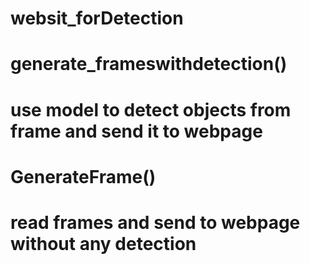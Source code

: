 # websit_forDetection

# generate_frameswithdetection() 
#  use model to detect objects from frame and send it to webpage
# GenerateFrame()
#  read frames and send to webpage without any detection
  
